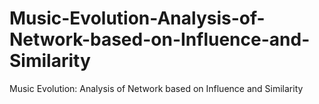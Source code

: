 # Music-Evolution-Analysis-of-Network-based-on-Influence-and-Similarity
Music Evolution: Analysis of Network based on Influence and Similarity
